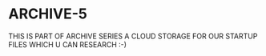# ARCHIVE-5
 THIS IS PART OF ARCHIVE SERIES A CLOUD STORAGE FOR OUR STARTUP FILES WHICH U CAN RESEARCH :-)
